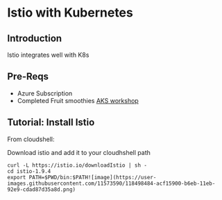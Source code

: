 # Istio with Kubernetes

## Introduction

Istio integrates well with K8s

## Pre-Reqs

- Azure Subscription
- Completed Fruit smoothies [AKS workshop](https://www.aksworkshop.io)
 

## Tutorial: Install Istio

From cloudshell:

Download istio and add it to your cloudhshell path
```
curl -L https://istio.io/downloadIstio | sh -
cd istio-1.9.4
export PATH=$PWD/bin:$PATH![image](https://user-images.githubusercontent.com/11573590/118498484-acf15900-b6eb-11eb-92e9-cdad87d35a8d.png)
```
